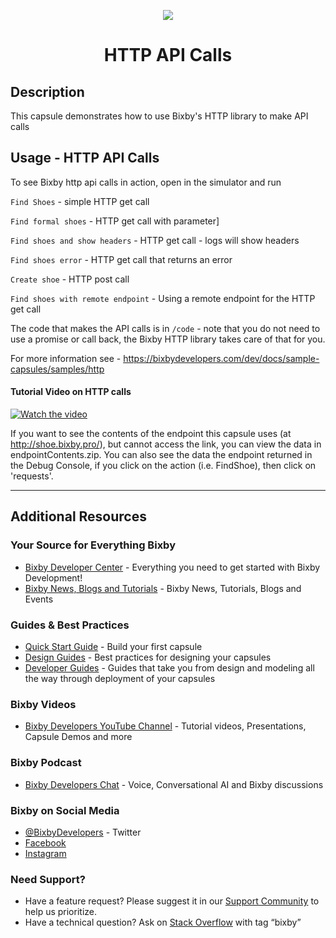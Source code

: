 <p align="Center">
  <img src="https://bixbydevelopers.com/dev/docs-assets/resources/dev-guide/bixby_logo_github-11221940070278028369.png">
  <br/>
  <h1 align="Center">HTTP API Calls</h1>
</p>

## Description

This capsule demonstrates how to use Bixby's HTTP library to make API calls

## Usage - HTTP API Calls

To see Bixby http api calls in action, open in the simulator and run

`Find Shoes` - simple HTTP get call

`Find formal shoes` - HTTP get call with parameter]

`Find shoes and show headers` - HTTP get call - logs will show headers

`Find shoes error` - HTTP get call that returns an error

`Create shoe` - HTTP post call

`Find shoes with remote endpoint` - Using a remote endpoint for the HTTP get call

The code that makes the API calls is in `/code` - note that you do not need to use a promise or call back, the Bixby HTTP library takes care of that for you.

For more information see - https://bixbydevelopers.com/dev/docs/sample-capsules/samples/http

#### Tutorial Video on HTTP calls
[![Watch the video](https://i.ytimg.com/vi/Z7J0eGmPRA4/hqdefault.jpg)](https://youtu.be/Z7J0eGmPRA4)

If you want to see the contents of the endpoint this capsule uses (at http://shoe.bixby.pro/), but cannot access the link, you can view the data in endpointContents.zip. You can also see the data the endpoint returned in the Debug Console, if you click on the action (i.e. FindShoe), then click on 'requests'.

---

## Additional Resources

### Your Source for Everything Bixby
* [Bixby Developer Center](http://bixbydevelopers.com) - Everything you need to get started with Bixby Development!
* [Bixby News, Blogs and Tutorials](https://bixby.developer.samsung.com/) - Bixby News, Tutorials, Blogs and Events

### Guides & Best Practices
* [Quick Start Guide](https://bixbydevelopers.com/dev/docs/get-started/quick-start) - Build your first capsule
* [Design Guides](https://bixbydevelopers.com/dev/docs/dev-guide/design-guides) - Best practices for designing your capsules
* [Developer Guides](https://bixbydevelopers.com/dev/docs/dev-guide/developers) - Guides that take you from design and modeling all the way through deployment of your capsules

### Bixby Videos
* [Bixby Developers YouTube Channel](https://www.youtube.com/c/bixbydevelopers) - Tutorial videos, Presentations, Capsule Demos and more

### Bixby Podcast
* [Bixby Developers Chat](http://bixbydev.buzzsprout.com/) - Voice, Conversational AI and Bixby discussions 

### Bixby on Social Media
* [@BixbyDevelopers](https://twitter.com/bixbydevelopers) - Twitter
* [Facebook](https://facebook.com/BixbyDevelopers)
* [Instagram](https://www.instagram.com/bixbydevelopers/)

### Need Support?
* Have a feature request? Please suggest it in our [Support Community](https://support.bixbydevelopers.com/hc/en-us/community/topics/360000183273-Feature-Requests) to help us prioritize.
* Have a technical question? Ask on [Stack Overflow](https://stackoverflow.com/questions/tagged/bixby) with tag “bixby”

